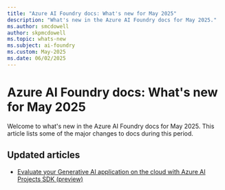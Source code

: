 ```yaml
---
title: "Azure AI Foundry docs: What's new for May 2025"
description: "What's new in the Azure AI Foundry docs for May 2025."
ms.author: smcdowell
author: skpmcdowell
ms.topic: whats-new
ms.subject: ai-foundry
ms.custom: May-2025
ms.date: 06/02/2025
---
```


# Azure AI Foundry docs: What's new for May 2025

Welcome to what's new in the Azure AI Foundry docs for May 2025. This article lists some of the major changes to docs during this period.

## Updated articles

- [Evaluate your Generative AI application on the cloud with Azure AI Projects SDK (preview)](../ai-foundry/how-to/develop/cloud-evaluation.md)




